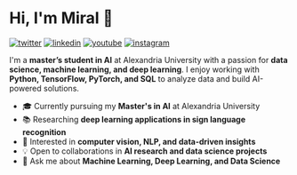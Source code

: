 # Hi, I'm Miral 👋

[![twitter](https://img.shields.io/badge/twitter-1DA1F2?style=for-the-badge&logo=twitter&logoColor=white)](your-twitter-link)
[![linkedin](https://img.shields.io/badge/linkedin-0A66C2?style=for-the-badge&logo=linkedin&logoColor=white)](your-linkedin-link)
[![youtube](https://img.shields.io/badge/youtube-FF0000?style=for-the-badge&logo=youtube&logoColor=white)](your-youtube-link)
[![instagram](https://img.shields.io/badge/instagram-E4405F?style=for-the-badge&logo=instagram&logoColor=white)](your-instagram-link)

I'm a **master’s student in AI** at Alexandria University with a passion for **data science, machine learning, and deep learning**. I enjoy working with **Python, TensorFlow, PyTorch, and SQL** to analyze data and build AI-powered solutions.

- 🎓 Currently pursuing my **Master's in AI** at Alexandria University
- 📚 Researching **deep learning applications in sign language recognition**
- 🔬 Interested in **computer vision, NLP, and data-driven insights**
- 💡 Open to collaborations in **AI research and data science projects**
- 💬 Ask me about **Machine Learning, Deep Learning, and Data Science**
